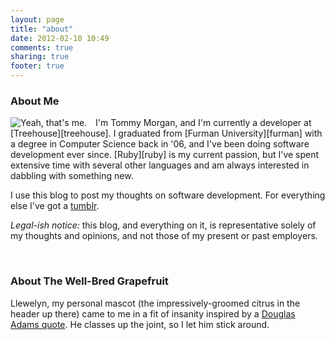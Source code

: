 ```yaml
---
layout: page
title: "about"
date: 2012-02-10 10:49
comments: true
sharing: true
footer: true
---
```

### About Me
<img alt="Yeah, that's me." src="/images/tommy.jpg" class="floatL" style="margin-right:10px;"/>
I'm Tommy Morgan, and I'm currently a developer at [Treehouse][treehouse]. I graduated from
[Furman University][furman] with a degree in Computer Science back in '06, and I've been
doing software development ever since. [Ruby][ruby] is my current passion, but I've
spent extensive time with several other languages and am always interested in
dabbling with something new.

I use this blog to post my thoughts on software development. For everything else
I've got a [tumblr][duwaniscom].

_Legal-ish notice:_ this blog, and everything on it, is representative solely of
my thoughts and opinions, and not those of my present or past employers.

<br clear="both"/>

### About The Well-Bred Grapefruit
Llewelyn, my personal mascot (the impressively-groomed citrus in the header up
there) came to me in a fit of insanity inspired by a [Douglas Adams quote][gfquote].
He classes up the joint, so I let him stick around.

[treehouse]: http://www.teamtreehouse.com "Team Treehouse"
[furman]: http://www.furman.edu "Furman University"
[ruby]: http://www.ruby-lang.org "The Ruby Language"
[duwaniscom]: http://www.duwanis.com "My Tumblr"
[gfquote]: http://thinkexist.com/quotation/life-is_like_a_grapefruit-it-s_orange_and_squishy/203626.html "Life is like a grapefruit."
